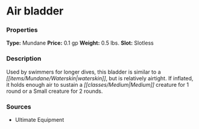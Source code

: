 ﻿---
Title: "Air bladder"
Type: "Mundane"
Price: "0.1 gp"
Weight: "0.5 lbs."
Slot: "Slotless"
Description: |
  "Used by swimmers for longer dives, this bladder is similar to a waterskin, but is relatively airtight. If inflated, it holds enough air to sustain a Medium creature for 1 round or a Small creature for 2 rounds."
Sources: "['Ultimate Equipment']"
---

# Air bladder

### Properties

**Type:** Mundane **Price:** 0.1 gp **Weight:** 0.5 lbs. **Slot:** Slotless

### Description

Used by swimmers for longer dives, this bladder is similar to a _[[items/Mundane/Waterskin|waterskin]]_, but is relatively airtight. If inflated, it holds enough air to sustain a _[[classes/Medium|Medium]]_ creature for 1 round or a Small creature for 2 rounds.

### Sources

* Ultimate Equipment
